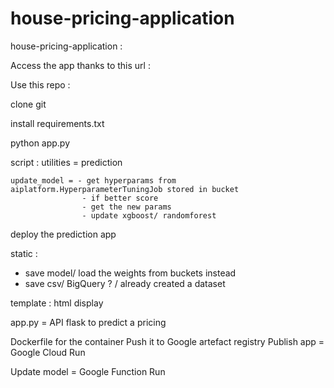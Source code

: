 # house-pricing-application

house-pricing-application :

Access the app thanks to this url : 


Use this repo :

clone git

install requirements.txt

python app.py



script : 
    utilities = prediction


    update_model = - get hyperparams from aiplatform.HyperparameterTuningJob stored in bucket
                    - if better score
                    - get the new params
                    - update xgboost/ randomforest

deploy the prediction app

static : 
 - save model/ load the weights from buckets instead
 - save csv/ BigQuery ? / already created a dataset 

template :
html display

app.py = API flask to predict a pricing

Dockerfile for the container
Push it to Google artefact registry
Publish app = Google Cloud Run

Update model = Google Function Run




